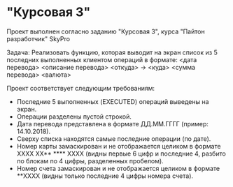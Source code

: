 # "Курсовая 3"
Проект выполнен согласно заданию "Курсовая 3", курса "Пайтон разработчик" SkyPro

Задача:
Реализовать функцию, которая выводит на экран список из 5 последних выполненных клиентом операций в формате:
<дата перевода> <описание перевода>
<откуда> -> <куда>
<сумма перевода> <валюта>

Проект соответствует следующим требованиям:
 - Последние 5 выполненных (EXECUTED) операций выведены на экран.
 - Операции разделены пустой строкой.
 - Дата перевода представлена в формате ДД.ММ.ГГГГ (пример: 14.10.2018).
 - Сверху списка находятся самые последние операции (по дате).
 - Номер карты замаскирован и не отображается целиком в формате  XXXX XX** **** XXXX (видны первые 6 цифр и последние 4, разбито по блокам по 4 цифры, разделенных пробелом).
 - Номер счета замаскирован и не отображается целиком в формате  **XXXX 
(видны только последние 4 цифры номера счета).
